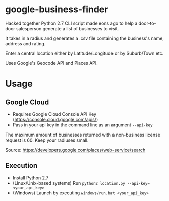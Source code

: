 # google-business-finder
Hacked together Python 2.7 CLI script made eons ago to help a door-to-door salesperson generate a list of businesses to visit.

It takes in a radius and generates a .csv file containing the business's name, address and rating.

Enter a central location either by Latitude/Longitude or by Suburb/Town etc.

Uses Google's Geocode API and Places API.

# Usage
## Google Cloud
* Requires Google Cloud Console API Key (https://console.cloud.google.com/apis/)
* Pass in your api key in the command line as an argument `--api-key`

The maximum amount of businesses returned with a non-business license request is 60.
Keep your radiuses small.

Source: https://developers.google.com/places/web-service/search

## Execution
* Install Python 2.7
* (Linux/Unix-based systems) Run `python2 location.py --api-key=<your_api_key>`
* (Windows) Launch by executing `windows/run.bat <your_api_key>`

